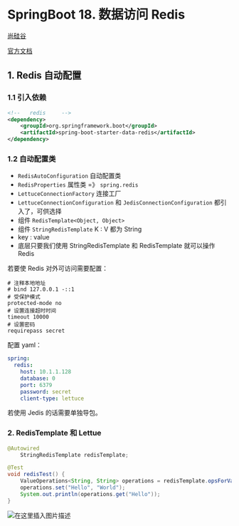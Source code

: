 # SpringBoot 18. 数据访问 Redis
[尚硅谷](https://www.bilibili.com/video/BV19K4y1L7MT)

[官方文档](https://docs.spring.io/spring-boot/docs/current/reference/html/index.html)
## 1. Redis 自动配置
### 1.1 引入依赖
```xml
<!--   redis     -->
<dependency>
    <groupId>org.springframework.boot</groupId>
    <artifactId>spring-boot-starter-data-redis</artifactId>
</dependency>
```
### 1.2 自动配置类
- `RedisAutoConfiguration` 自动配置类
- `RedisProperties` 属性类 =》 `spring.redis`
- `LettuceConnectionFactory` 连接工厂
- `LettuceConnectionConfiguration` 和 `JedisConnectionConfiguration` 都引入了，可供选择
- 组件 `RedisTemplate<Object, Object>`
- 组件 `StringRedisTemplate` K : V 都为 String
- key : value
- 底层只要我们使用 StringRedisTemplate 和 RedisTemplate 就可以操作 Redis

若要使 Redis 对外可访问需要配置：
```shell
# 注释本地地址
# bind 127.0.0.1 -::1
# 受保护模式
protected-mode no
# 设置连接超时时间
timeout 10000
# 设置密码
requirepass secret
```

配置 yaml：
```yml
spring:
  redis:
    host: 10.1.1.128
    database: 0
    port: 6379
    password: secret
    client-type: lettuce
```

若使用 Jedis 的话需要单独导包。
### 2. RedisTemplate 和 Lettue
```java
@Autowired
    StringRedisTemplate redisTemplate;

@Test
void redisTest() {
    ValueOperations<String, String> operations = redisTemplate.opsForValue();
    operations.set("Hello", "World");
    System.out.println(operations.get("Hello"));
}
```
![在这里插入图片描述](https://img-blog.csdnimg.cn/ae2ded419f2d4f0b911b2b1de64025ec.png)

